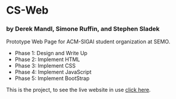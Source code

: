 # CS-Web
### by Derek Mandl, Simone Ruffin, and Stephen Sladek

Prototype Web Page for ACM-SIGAI student organization at SEMO.

- Phase 1: Design and Write Up
- Phase 2: Implement HTML
- Phase 3: Implement CSS
- Phase 4: Implement JavaScript
- Phase 5: Implement BootStrap

This is the project, to see the live website in use [click here](https://acmsemo.github.io/sigai/).

